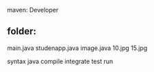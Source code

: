 maven: Developer

folder:
-----------
main.java
studenapp.java
image.java
10.jpg
15.jpg


syntax  java
compile
integrate
test
run


